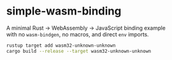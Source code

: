 # simple-wasm-binding

A minimal Rust → WebAssembly → JavaScript binding example  
with no `wasm-bindgen`, no macros, and direct `env` imports.

```bash
rustup target add wasm32-unknown-unknown
cargo build --release --target wasm32-unknown-unknown
```